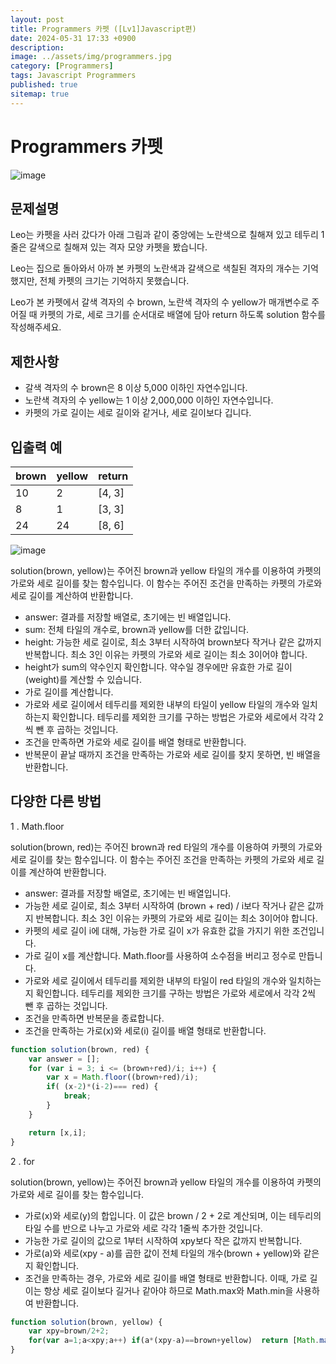 ```yaml
---
layout: post
title: Programmers 카펫 ([Lv1]Javascript편)
date: 2024-05-31 17:33 +0900
description: 
image: ../assets/img/programmers.jpg
category: [Programmers]
tags: Javascript Programmers
published: true
sitemap: true
---
```


# Programmers 카펫

![image](https://github.com/gnlgk/gnlgk.github.io/assets/161431748/f80562b5-0bce-4244-b9b6-471a52ae37b1)

## 문제설명

Leo는 카펫을 사러 갔다가 아래 그림과 같이 중앙에는 노란색으로 칠해져 있고 테두리 1줄은 갈색으로 칠해져 있는 격자 모양 카펫을 봤습니다.

Leo는 집으로 돌아와서 아까 본 카펫의 노란색과 갈색으로 색칠된 격자의 개수는 기억했지만, 전체 카펫의 크기는 기억하지 못했습니다.

Leo가 본 카펫에서 갈색 격자의 수 brown, 노란색 격자의 수 yellow가 매개변수로 주어질 때 카펫의 가로, 세로 크기를 순서대로 배열에 담아 return 하도록 solution 함수를 작성해주세요.

## 제한사항

* 갈색 격자의 수 brown은 8 이상 5,000 이하인 자연수입니다.
* 노란색 격자의 수 yellow는 1 이상 2,000,000 이하인 자연수입니다.
* 카펫의 가로 길이는 세로 길이와 같거나, 세로 길이보다 깁니다.

## 입출력 예

|brown|yellow|return|
|---|---|---|
|10|2|[4, 3]|
|8|1|[3, 3]|
|24|24|[8, 6]|

![image](https://github.com/gnlgk/gnlgk.github.io/assets/161431748/7efa656b-ce48-48a1-8659-2474057025e7)

solution(brown, yellow)는 주어진 brown과 yellow 타일의 개수를 이용하여 카펫의 가로와 세로 길이를 찾는 함수입니다. 이 함수는 주어진 조건을 만족하는 카펫의 가로와 세로 길이를 계산하여 반환합니다.

* answer: 결과를 저장할 배열로, 초기에는 빈 배열입니다.
* sum: 전체 타일의 개수로, brown과 yellow를 더한 값입니다.
* height: 가능한 세로 길이로, 최소 3부터 시작하여 brown보다 작거나 같은 값까지 반복합니다. 최소 3인 이유는 카펫의 가로와 세로 길이는 최소 3이어야 합니다.
* height가 sum의 약수인지 확인합니다. 약수일 경우에만 유효한 가로 길이(weight)를 계산할 수 있습니다.
* 가로 길이를 계산합니다.
* 가로와 세로 길이에서 테두리를 제외한 내부의 타일이 yellow 타일의 개수와 일치하는지 확인합니다. 테두리를 제외한 크기를 구하는 방법은 가로와 세로에서 각각 2씩 뺀 후 곱하는 것입니다.
* 조건을 만족하면 가로와 세로 길이를 배열 형태로 반환합니다.
* 반복문이 끝날 때까지 조건을 만족하는 가로와 세로 길이를 찾지 못하면, 빈 배열을 반환합니다.

## 다양한 다른 방법

1 . Math.floor

solution(brown, red)는 주어진 brown과 red 타일의 개수를 이용하여 카펫의 가로와 세로 길이를 찾는 함수입니다. 이 함수는 주어진 조건을 만족하는 카펫의 가로와 세로 길이를 계산하여 반환합니다.

* answer: 결과를 저장할 배열로, 초기에는 빈 배열입니다.
* 가능한 세로 길이로, 최소 3부터 시작하여 (brown + red) / i보다 작거나 같은 값까지 반복합니다. 최소 3인 이유는 카펫의 가로와 세로 길이는 최소 3이어야 합니다.
* 카펫의 세로 길이 i에 대해, 가능한 가로 길이 x가 유효한 값을 가지기 위한 조건입니다.
* 가로 길이 x를 계산합니다. Math.floor를 사용하여 소수점을 버리고 정수로 만듭니다.
* 가로와 세로 길이에서 테두리를 제외한 내부의 타일이 red 타일의 개수와 일치하는지 확인합니다. 테두리를 제외한 크기를 구하는 방법은 가로와 세로에서 각각 2씩 뺀 후 곱하는 것입니다.
* 조건을 만족하면 반복문을 종료합니다.
* 조건을 만족하는 가로(x)와 세로(i) 길이를 배열 형태로 반환합니다.

````javascript
function solution(brown, red) {
    var answer = [];
    for (var i = 3; i <= (brown+red)/i; i++) {
        var x = Math.floor((brown+red)/i);
        if( (x-2)*(i-2)=== red) {
            break;
        }
    }

    return [x,i];
}
````

2 . for

solution(brown, yellow)는 주어진 brown과 yellow 타일의 개수를 이용하여 카펫의 가로와 세로 길이를 찾는 함수입니다. 

* 가로(x)와 세로(y)의 합입니다. 이 값은 brown / 2 + 2로 계산되며, 이는 테두리의 타일 수를 반으로 나누고 가로와 세로 각각 1줄씩 추가한 것입니다.
* 가능한 가로 길이의 값으로 1부터 시작하여 xpy보다 작은 값까지 반복합니다.
* 가로(a)와 세로(xpy - a)를 곱한 값이 전체 타일의 개수(brown + yellow)와 같은지 확인합니다.
* 조건을 만족하는 경우, 가로와 세로 길이를 배열 형태로 반환합니다. 이때, 가로 길이는 항상 세로 길이보다 길거나 같아야 하므로 Math.max와 Math.min을 사용하여 반환합니다.

````javascript
function solution(brown, yellow) {
    var xpy=brown/2+2;
    for(var a=1;a<xpy;a++) if(a*(xpy-a)==brown+yellow)  return [Math.max(a,xpy-a),Math.min(a,xpy-a)];
}
````
